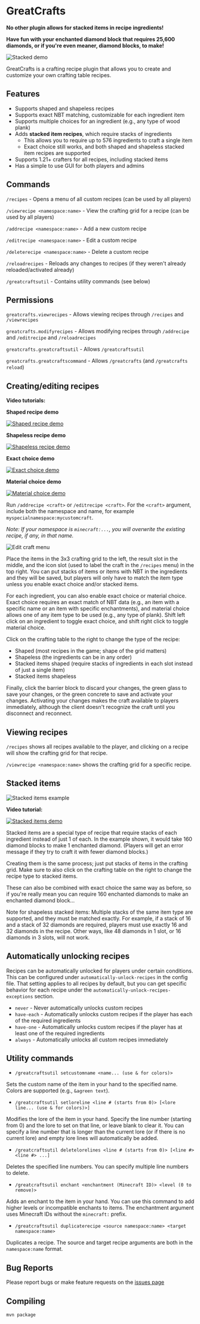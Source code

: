 # GreatCrafts

**No other plugin allows for stacked items in recipe ingredients!**

**Have fun with your enchanted diamond block that requires 25,600 diamonds, or if you're even meaner, diamond blocks, to make!**

![Stacked demo](https://raw.githubusercontent.com/greatericontop/GreatCrafts/main/assets/stacked-demo.gif)

GreatCrafts is a crafting recipe plugin that allows you to create and customize your own crafting table recipes.

## Features

- Supports shaped and shapeless recipes
- Supports exact NBT matching, customizable for each ingredient item
- Supports multiple choices for an ingredient (e.g., any type of wood plank)
- Adds **stacked item recipes**, which require stacks of ingredients
  - This allows you to require up to 576 ingredients to craft a single item
  - Exact choice still works, and both shaped and shapeless stacked item recipes are supported
- Supports 1.21+ crafters for all recipes, including stacked items
- Has a simple to use GUI for both players and admins

## Commands

`/recipes` - Opens a menu of all custom recipes (can be used by all players)

`/viewrecipe <namespace:name>` - View the crafting grid for a recipe (can be used by all players)

`/addrecipe <namespace:name>` - Add a new custom recipe

`/editrecipe <namespace:name>` - Edit a custom recipe

`/deleterecipe <namespace:name>` - Delete a custom recipe

`/reloadrecipes` - Reloads any changes to recipes (if they weren't already reloaded/activated already)

`/greatcraftsutil` - Contains utility commands (see below) 

## Permissions

`greatcrafts.viewrecipes` - Allows viewing recipes through `/recipes` and `/viewrecipes`

`greatcrafts.modifyrecipes` - Allows modifying recipes through `/addrecipe` and `/editrecipe` and `/reloadrecipes`

`greatcrafts.greatcraftsutil` - Allows `/greatcraftsutil`

`greatcrafts.greatcraftscommand` - Allows `/greatcrafts` (and `/greatcrafts reload`)

## Creating/editing recipes

**Video tutorials:**

**Shaped recipe demo**

[![Shaped recipe demo](https://img.youtube.com/vi/riXyoCYp7mk/default.jpg)](https://www.youtube.com/watch?v=riXyoCYp7mk)

**Shapeless recipe demo**

[![Shapeless recipe demo](https://img.youtube.com/vi/sTITKBdnsFc/default.jpg)](https://www.youtube.com/watch?v=sTITKBdnsFc)

**Exact choice demo**

[![Exact choice demo](https://img.youtube.com/vi/NvZ6JDqBGJE/default.jpg)](https://www.youtube.com/watch?v=NvZ6JDqBGJE)

**Material choice demo**

[![Material choice demo](https://img.youtube.com/vi/PPUmap5R9HU/default.jpg)](https://www.youtube.com/watch?v=PPUmap5R9HU)

Run `/addrecipe <craft>` or `/editrecipe <craft>`.
For the `<craft>` argument, include both the namespace and name, for example `myspecialnamespace:mycustomcraft`.

*Note: If your namespace is `minecraft:...`, you will overwrite the existing recipe, if any, in that name.*

![Edit craft menu](https://raw.githubusercontent.com/greatericontop/GreatCrafts/main/assets/edit-craft-menu.png)

Place the items in the 3x3 crafting grid to the left, the result slot in the middle, and the icon slot (used to label the craft in the `/recipes` menu) in the top right.
You can put stacks of items or items with NBT in the ingredients and they will be saved, but players will only have to match the item type unless you enable exact choice and/or stacked items.

For each ingredient, you can also enable exact choice or material choice.
Exact choice requires an exact match of NBT data (e.g., an item with a specific name or an item with specific enchantments), and material choice allows one of any item type to be used (e.g., any type of plank).
Shift left click on an ingredient to toggle exact choice, and shift right click to toggle material choice.

Click on the crafting table to the right to change the type of the recipe:
- Shaped (most recipes in the game; shape of the grid matters)
- Shapeless (the ingredients can be in any order)
- Stacked items shaped (require stacks of ingredients in each slot instead of just a single item)
- Stacked items shapeless

Finally, click the barrier block to discard your changes, the green glass to save your changes, or the green concrete to save and activate your changes.
Activating your changes makes the craft available to players immediately, although the client doesn't recognize the craft until you disconnect and reconnect.

## Viewing recipes

`/recipes` shows all recipes available to the player, and clicking on a recipe will show the crafting grid for that recipe.

`/viewrecipe <namespace:name>` shows the crafting grid for a specific recipe.

## Stacked items

![Stacked items example](https://raw.githubusercontent.com/greatericontop/GreatCrafts/main/assets/stacked-items-example.png)

**Video tutorial:**

[![Stacked items demo](https://img.youtube.com/vi/PpBor3UOzmA/default.jpg)](https://www.youtube.com/watch?v=PpBor3UOzmA)

Stacked items are a special type of recipe that require stacks of each ingredient instead of just 1 of each.
In the example shown, it would take 160 diamond blocks to make 1 enchanted diamond.
(Players will get an error message if they try to craft it with fewer diamond blocks.)

Creating them is the same process; just put stacks of items in the crafting grid.
Make sure to also click on the crafting table on the right to change the recipe type to stacked items.

These can also be combined with exact choice the same way as before, so if you're really mean you can require 160 enchanted diamonds to make an enchanted diamond block...

Note for shapeless stacked items:
Multiple stacks of the same item type are supported, and they must be matched exactly.
For example, if a stack of 16 and a stack of 32 diamonds are required, players must use exactly 16 and 32 diamonds in the recipe.
Other ways, like 48 diamonds in 1 slot, or 16 diamonds in 3 slots, will not work.

## Automatically unlocking recipes

Recipes can be automatically unlocked for players under certain conditions.
This can be configured under `automatically-unlock-recipes` in the config file.
That setting applies to all recipes by default, but you can get specific behavior for each recipe under the `automatically-unlock-recipes-exceptions` section.

- `never` - Never automatically unlocks custom recipes
- `have-each` - Automatically unlocks custom recipes if the player has each of the required ingredients
- `have-one` - Automatically unlocks custom recipes if the player has at least one of the required ingredients
- `always` - Automatically unlocks all custom recipes immediately

## Utility commands

- `/greatcraftsutil setcustomname <name... (use & for colors)>`

Sets the custom name of the item in your hand to the specified name.
Colors are supported (e.g., `&agreen text`).

- `/greatcraftsutil setloreline <line # (starts from 0)> [<lore line... (use & for colors)>]`

Modifies the lore of the item in your hand.
Specify the line number (starting from 0) and the lore to set on that line, or leave blank to clear it.
You can specify a line number that is longer than the current lore (or if there is no current lore) and empty lore lines will automatically be added.

- `/greatcraftsutil deletelorelines <line # (starts from 0)> [<line #> <line #> ...]`

Deletes the specified line numbers.
You can specify multiple line numbers to delete.

- `/greatcraftsutil enchant <enchantment (Minecraft ID)> <level (0 to remove)>`

Adds an enchant to the item in your hand.
You can use this command to add higher levels or incompatible enchants to items.
The enchantment argument uses Minecraft IDs without the `minecraft:` prefix.

- `/greatcraftsutil duplicaterecipe <source namespace:name> <target namespace:name>`

Duplicates a recipe.
The source and target recipe arguments are both in the `namespace:name` format.

## Bug Reports

Please report bugs or make feature requests on the [issues page](https://github.com/greatericontop/GreatCrafts/issues)

## Compiling

`mvn package`
